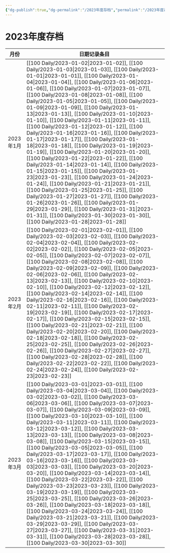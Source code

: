 ```yaml
---
{"dg-publish":true,"dg-permalink":"/2023年度存档","permalink":"/2023年度存档/","created":"2023-01-09T17:08:57.000+08:00","updated":"2023-02-26T00:50:22.000+08:00"}
---
```


# 2023年度存档

| 月份      | 日期记录条目                                                                                                                                                                                                                                                                                                                                                                                                                                                                                                                                                                                                                                                                                                                                                                                                                                                                                                                                                                                                                                                                                                                                                                                                                                                                                                                |
| ------- | --------------------------------------------------------------------------------------------------------------------------------------------------------------------------------------------------------------------------------------------------------------------------------------------------------------------------------------------------------------------------------------------------------------------------------------------------------------------------------------------------------------------------------------------------------------------------------------------------------------------------------------------------------------------------------------------------------------------------------------------------------------------------------------------------------------------------------------------------------------------------------------------------------------------------------------------------------------------------------------------------------------------------------------------------------------------------------------------------------------------------------------------------------------------------------------------------------------------------------------------------------------------------------------------------------------------- |
| 2023年1月 | [[100 Daily/2023-01-02\|2023-01-02]], [[100 Daily/2023-01-03\|2023-01-03]], [[100 Daily/2023-01-01\|2023-01-01]], [[100 Daily/2023-01-04\|2023-01-04]], [[100 Daily/2023-01-06\|2023-01-06]], [[100 Daily/2023-01-07\|2023-01-07]], [[100 Daily/2023-01-08\|2023-01-08]], [[100 Daily/2023-01-05\|2023-01-05]], [[100 Daily/2023-01-09\|2023-01-09]], [[100 Daily/2023-01-13\|2023-01-13]], [[100 Daily/2023-01-10\|2023-01-10]], [[100 Daily/2023-01-11\|2023-01-11]], [[100 Daily/2023-01-12\|2023-01-12]], [[100 Daily/2023-01-16\|2023-01-16]], [[100 Daily/2023-01-17\|2023-01-17]], [[100 Daily/2023-01-18\|2023-01-18]], [[100 Daily/2023-01-19\|2023-01-19]], [[100 Daily/2023-01-20\|2023-01-20]], [[100 Daily/2023-01-22\|2023-01-22]], [[100 Daily/2023-01-14\|2023-01-14]], [[100 Daily/2023-01-15\|2023-01-15]], [[100 Daily/2023-01-23\|2023-01-23]], [[100 Daily/2023-01-24\|2023-01-24]], [[100 Daily/2023-01-21\|2023-01-21]], [[100 Daily/2023-01-25\|2023-01-25]], [[100 Daily/2023-01-27\|2023-01-27]], [[100 Daily/2023-01-26\|2023-01-26]], [[100 Daily/2023-01-29\|2023-01-29]], [[100 Daily/2023-01-31\|2023-01-31]], [[100 Daily/2023-01-30\|2023-01-30]], [[100 Daily/2023-01-28\|2023-01-28]] |
| 2023年2月 | [[100 Daily/2023-02-01\|2023-02-01]], [[100 Daily/2023-02-03\|2023-02-03]], [[100 Daily/2023-02-04\|2023-02-04]], [[100 Daily/2023-02-02\|2023-02-02]], [[100 Daily/2023-02-05\|2023-02-05]], [[100 Daily/2023-02-07\|2023-02-07]], [[100 Daily/2023-02-08\|2023-02-08]], [[100 Daily/2023-02-09\|2023-02-09]], [[100 Daily/2023-02-06\|2023-02-06]], [[100 Daily/2023-02-13\|2023-02-13]], [[100 Daily/2023-02-10\|2023-02-10]], [[100 Daily/2023-02-12\|2023-02-12]], [[100 Daily/2023-02-14\|2023-02-14]], [[100 Daily/2023-02-16\|2023-02-16]], [[100 Daily/2023-02-11\|2023-02-11]], [[100 Daily/2023-02-19\|2023-02-19]], [[100 Daily/2023-02-17\|2023-02-17]], [[100 Daily/2023-02-15\|2023-02-15]], [[100 Daily/2023-02-21\|2023-02-21]], [[100 Daily/2023-02-20\|2023-02-20]], [[100 Daily/2023-02-18\|2023-02-18]], [[100 Daily/2023-02-25\|2023-02-25]], [[100 Daily/2023-02-26\|2023-02-26]], [[100 Daily/2023-02-27\|2023-02-27]], [[100 Daily/2023-02-28\|2023-02-28]], [[100 Daily/2023-02-22\|2023-02-22]], [[100 Daily/2023-02-24\|2023-02-24]], [[100 Daily/2023-02-23\|2023-02-23]]                                                                                                                            |
| 2023年3月 | [[100 Daily/2023-03-01\|2023-03-01]], [[100 Daily/2023-03-04\|2023-03-04]], [[100 Daily/2023-03-02\|2023-03-02]], [[100 Daily/2023-03-06\|2023-03-06]], [[100 Daily/2023-03-07\|2023-03-07]], [[100 Daily/2023-03-09\|2023-03-09]], [[100 Daily/2023-03-10\|2023-03-10]], [[100 Daily/2023-03-11\|2023-03-11]], [[100 Daily/2023-03-12\|2023-03-12]], [[100 Daily/2023-03-13\|2023-03-13]], [[100 Daily/2023-03-08\|2023-03-08]], [[100 Daily/2023-03-15\|2023-03-15]], [[100 Daily/2023-03-05\|2023-03-05]], [[100 Daily/2023-03-17\|2023-03-17]], [[100 Daily/2023-03-16\|2023-03-16]], [[100 Daily/2023-03-03\|2023-03-03]], [[100 Daily/2023-03-20\|2023-03-20]], [[100 Daily/2023-03-14\|2023-03-14]], [[100 Daily/2023-03-22\|2023-03-22]], [[100 Daily/2023-03-23\|2023-03-23]], [[100 Daily/2023-03-19\|2023-03-19]], [[100 Daily/2023-03-25\|2023-03-25]], [[100 Daily/2023-03-26\|2023-03-26]], [[100 Daily/2023-03-18\|2023-03-18]], [[100 Daily/2023-03-24\|2023-03-24]], [[100 Daily/2023-03-21\|2023-03-21]], [[100 Daily/2023-03-29\|2023-03-29]], [[100 Daily/2023-03-27\|2023-03-27]], [[100 Daily/2023-03-31\|2023-03-31]], [[100 Daily/2023-03-28\|2023-03-28]], [[100 Daily/2023-03-30\|2023-03-30]] |

